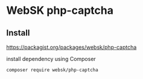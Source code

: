 # WebSK php-captcha

## Install

https://packagist.org/packages/websk/php-captcha

install dependency using Composer

```shell
composer require websk/php-captcha
```
